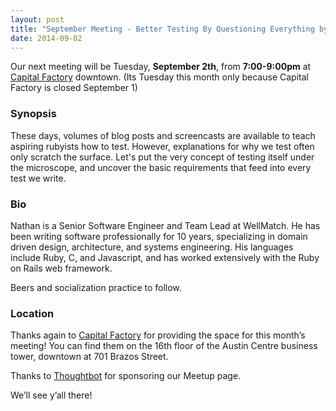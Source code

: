 ```yaml
---
layout: post
title: "September Meeting - Better Testing By Questioning Everything by Nathan Ladd"
date: 2014-09-02
---
```


Our next meeting will be Tuesday, **September 2th**, from **7:00-9:00pm** at [Capital Factory][CF] downtown.
(Its Tuesday this month only because Capital Factory is closed September 1) 

 [CF]: http://www.capitalfactory.com/about/contact/

### Synopsis

These days, volumes of blog posts and screencasts are available to teach aspiring rubyists how to test. However, explanations for why we test often only scratch the surface. Let's put the very concept of testing itself under the microscope, and uncover the basic requirements that feed into every test we write.

### Bio

Nathan is a Senior Software Engineer and Team Lead at WellMatch. He has been writing software professionally for 10 years, specializing in domain driven design, architecture, and systems engineering. His languages include Ruby, C, and Javascript, and has worked extensively with the Ruby on Rails web framework. 

Beers and socialization practice to follow.

### Location

Thanks again to [Capital Factory](http://www.capitalfactory.com/) for providing
the space for this month’s meeting! You can find them on the 16th floor of the
Austin Centre business tower, downtown at 701 Brazos Street.

Thanks to [Thoughtbot](http://www.thoughtbot.com) for sponsoring our Meetup page.

We’ll see y’all there!

